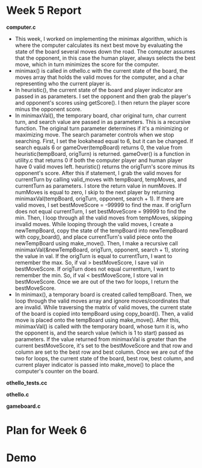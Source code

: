 # Week 5 Report

**computer.c**
* This week, I worked on implementing the minimax algorithm, which is where the computer calculates its next best move by evaluating the state of the board several moves down the road. The computer assumes that the opponent, in this case the human player, always selects the best move, which in turn minimizes the score for the computer.
* minimax() is called in othello.c with the current state of the board, the moves array that holds the valid moves for the computer, and a char representing who the current player is.
* In heuristic(), the current state of the board and player indicator are passed in as parameters. I set the opponent and then grab the player's and opponent's scores using getScore(). I then return the player score minus the opponent score.
* In minimaxVal(), the temporary board, char original turn, char current turn, and search value are passed in as parameters. This is a recursive function. The original turn parameter determines if it's a minimizing or maximizing move. The search parameter controls when we stop searching. First, I set the lookahead equal to 6, but it can be changed. If search equals 6 or gameOver(tempBoard) returns 0, the value from heuristic(tempBoard, origTurn) is returned. gameOver() is a function in utility.c that returns 0 if both the computer player and human player have 0 valid moves left. heuristic() returns the origTurn's score minus its opponent's score. After this if statement, I grab the valid moves for currentTurn by calling valid_moves with tempBoard, tempMoves, and currentTurn as parameters. I store the return value in numMoves. If numMoves is equal to zero, I skip to the next player by returning minimaxVal(tempBoard, origTurn, opponent, search + 1). If there are valid moves, I set bestMoveScore = -99999 to find the max. If origTurn does not equal currentTurn, I set bestMoveScore = 99999 to find the min. Then, I loop through all the valid moves from tempMoves, skipping invalid moves. While looping through the valid moves, I create a newTempBoard, copy the state of the tempBoard into newTempBoard with copy_board(), and place currentTurn's valid piece onto the newTempBoard using make_move(). Then, I make a recursive call minimaxVal(&newTempBoard, origTurn, opponent, search + 1), storing the value in val. If the origTurn is equal to currentTurn, I want to remember the max. So, if val > bestMoveScore, I save val in bestMoveScore. If origTurn does not equal currentturn, I want to remember the min. So, if val < bestMoveScore, I store val in bestMoveScore. Once we are out of the two for loops, I return the bestMoveScore.
* In minimax(), a temporary board is created called tempBoard. Then, we loop through the valid moves array and ignore moves/coordinates that are invalid. While traversing the matrix of valid moves, the current state of the board is copied into tempBoard using copy_board(). Then, a valid move is placed onto the tempBoard using make_move(). After this, minimaxVal() is called with the temporary board, whose turn it is, who the opponent is, and the search value (which is 1 to start) passed as parameters. If the value returned from minimaxVal is greater than the current bestMoveScore, it's set to the bestMoveScore and that row and column are set to the best row and best column. Once we are out of the two for loops, the current state of the board, best row, best column, and current player indicator is passed into make_move() to place the computer's counter on the board.

**othello_tests.cc**

**othello.c**

**gameboard.c**

# Plan for Week 6

# Demo
